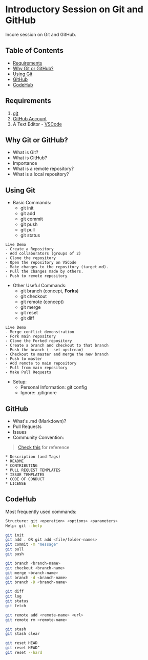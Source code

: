 # Introductory Session on Git and GitHub

Incore session on Git and GitHub.

## Table of Contents
- [Requirements](#requirements)
- [Why Git or GitHub?](#why-git-or-github)
- [Using Git](#using-git)
- [GitHub](#github)
- [CodeHub](#codehub)

## Requirements
1. [git](https://git-scm.com/downloads)
2. [GitHub Account](https://education.github.com/pack)
3. A Text Editor - [VSCode](https://code.visualstudio.com/download)

## Why Git or GitHub?
- What is Git?
- What is GitHub?
- Importance
- What is a remote repository?
- What is a local repository?

## Using Git
- Basic Commands:
    * git init
    * git add
    * git commit
    * git push
    * git pull
    * git status

```
Live Demo
- Create a Repository
- Add collaborators (groups of 2)
- Clone the repository
- Open the repository on VSCode
- Make changes to the repository (target.md).
- Pull the changes made by others.
- Push to remote repository
```

- Other Useful Commands:
    * git branch (concept, **Forks**)
    * git checkout
    * git remote (concept)
    * git merge
    * git reset
    * git diff

```
Live Demo
- Merge conflict demonstration
- Fork main repository
- Clone the Forked repository
- Create a branch and checkout to that branch
- Push the branch (--set-upstream)
- Checkout to master and merge the new branch
- Push to master
- Add remote to main repository
- Pull from main repository
- Make Pull Requests
```

- Setup:
    * Personal Information: git config
    * Ignore: .gitignore

## GitHub

- What's .md (Markdown)?
- Pull Requests
- Issues
- Community Convention:

> [Check this](https://github.com/roerohan/vscode-MongoSnippets-NodeJS) for reference

    * Description (and Tags)
    * README
    * CONTRIBUTING
    * PULL REQUEST TEMPLATES
    * ISSUE TEMPLATES
    * CODE OF CONDUCT
    * LICENSE

## CodeHub

Most frequently used commands:

```bash
Structure: git <operation> <options> <parameters>
Help: git --help

git init
git add . OR git add <file/folder-names>
git commit -m "message"
git pull
git push

git branch <branch-name>
git checkout <branch-name>
git merge <branch-name>
git branch -d <branch-name>
git branch -D <branch-name>

git diff
git log
git status
git fetch

git remote add <remote-name> <url>
git remote rm <remote-name>

git stash
git stash clear

git reset HEAD
git reset HEAD^
git reset --hard
```
